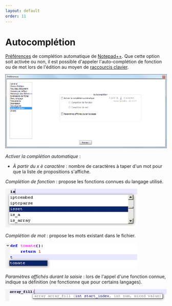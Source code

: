 ```yaml
---
layout: default
order: 11
---
```

# Autocomplétion

[Préférences](preferences.md) de complétion automatique de [Notepad++](notepad++.md). Que cette option soit activée ou non, il est possible d'appeler l'auto-complétion de fonction ou de mot lors de l'édition au moyen de [raccourcis clavier](raccourcis-clavier.md).

![Interface](/images/preferences/11_completion.png)

*Activer la complétion automatique* :

- *À partir du x è caractère* : nombre de caractères à taper d'un mot pour que la liste de propositions s'affiche.

*Complétion de fonction* : propose les fonctions connues du langage utilisé.

![Exemple de complétion automatique selon les fonctions connues](/images/notepadpp_autocompletion_fonction.png)

*Complétion de mot* : propose les mots existant dans le fichier.

![Exemple de complétion automatique selon les mots existants](/images/notepadpp_autocompletion_mot.png)

*Paramètres affichés durant la saisie* : lors de l'appel d'une fonction connue, indique sa définition (ne fonctionne que pour certains langages).

![Exemple d'affichage automatique des paramètres d'une fonction php](/images/notepadpp_autocompletion_parametres.png)
